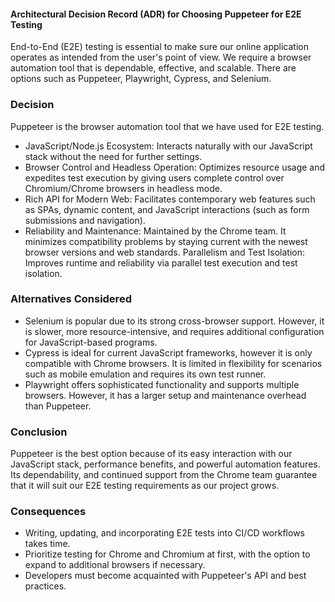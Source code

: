 #### Architectural Decision Record (ADR) for Choosing Puppeteer for E2E Testing
End-to-End (E2E) testing is essential to make sure our online application operates as intended from the user's point of view. We require a browser automation tool that is dependable, effective, and scalable. There are options such as Puppeteer, Playwright, Cypress, and Selenium.
### Decision
Puppeteer is the browser automation tool that we have used for E2E testing.
- JavaScript/Node.js Ecosystem: Interacts naturally with our JavaScript stack without the need for further settings.
- Browser Control and Headless Operation: Optimizes resource usage and expedites test execution by giving users complete control over Chromium/Chrome browsers in headless mode.
- Rich API for Modern Web:  Facilitates contemporary web features such as SPAs, dynamic content, and JavaScript interactions (such as form submissions and navigation).
- Reliability and Maintenance: Maintained by the Chrome team. It minimizes compatibility problems by staying current with the newest browser versions and web standards.
Parallelism and Test Isolation: Improves runtime and reliability via parallel test execution and test isolation.
### Alternatives Considered
- Selenium is popular due to its strong cross-browser support. However, it is slower, more resource-intensive, and requires additional configuration for JavaScript-based programs.
- Cypress is ideal for current JavaScript frameworks, however it is only compatible with Chrome browsers. It is limited in flexibility for scenarios such as mobile emulation and requires its own test runner.
- Playwright offers sophisticated functionality and supports multiple browsers. However, it has a larger setup and maintenance overhead than Puppeteer.
### Conclusion
Puppeteer is the best option because of its easy interaction with our JavaScript stack, performance benefits, and powerful automation features. Its dependability, and continued support from the Chrome team guarantee that it will suit our E2E testing requirements as our project grows.
### Consequences
- Writing, updating, and incorporating E2E tests into CI/CD workflows takes time.
- Prioritize testing for Chrome and Chromium at first, with the option to expand to additional browsers if necessary.
- Developers must become acquainted with Puppeteer's API and best practices.
